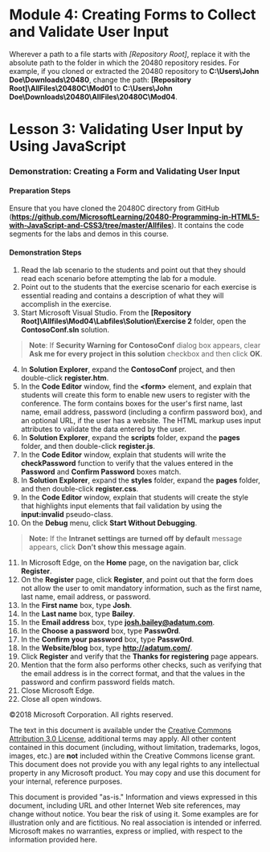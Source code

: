# Module 4: Creating Forms to Collect and Validate User Input

Wherever a path to a file starts with *[Repository Root]*, replace it with the absolute path to the folder in which the 20480 repository resides. For example, if you cloned or extracted the 20480 repository to **C:\Users\John Doe\Downloads\20480**, change the path: **[Repository Root]\AllFiles\20480C\Mod01** to **C:\Users\John Doe\Downloads\20480\AllFiles\20480C\Mod04**.

# Lesson 3: Validating User Input by Using JavaScript

### Demonstration: Creating a Form and Validating User Input

#### Preparation Steps 

Ensure that you have cloned the 20480C directory from GitHub (**https://github.com/MicrosoftLearning/20480-Programming-in-HTML5-with-JavaScript-and-CSS3/tree/master/Allfiles**). It contains the code segments for the labs and demos in this course.

#### Demonstration Steps

1.	Read the lab scenario to the students and point out that they should read each scenario before attempting the lab for a module.
2.	Point out to the students that the exercise scenario for each exercise is essential reading and contains a description of what they will accomplish in the exercise.
3.	Start Microsoft Visual Studio. From the **[Repository Root]\Allfiles\Mod04\Labfiles\Solution\Exercise 2** folder, open the **ContosoConf.sln** solution.
>**Note**: If **Security Warning for ContosoConf** dialog box appears, clear **Ask me for every project in this solution** checkbox and then click **OK**.
4.	In **Solution Explorer**, expand the **ContosoConf** project, and then double-click **register.htm**.
5.	In the **Code Editor** window, find the **&lt;form&gt;** element, and explain that students will create this form to enable new users to register with the conference. The form contains boxes for the user's first name, last name, email address, password (including a confirm password box), and an optional URL, if the user has a website. The HTML markup uses input attributes to validate the data entered by the user.
6.	In **Solution Explorer**, expand the **scripts** folder, expand the **pages** folder, and then double-click **register.js**.
7.	In the **Code Editor** window, explain that students will write the **checkPassword** function to verify that the values entered in the **Password** and **Confirm Password** boxes match.
8.	In **Solution Explorer**, expand the **styles** folder, expand the **pages** folder, and then double-click **register.css**.
9.	In the **Code Editor** window, explain that students will create the style that highlights input elements that fail validation by using the **input:invalid** pseudo-class.
10.	On the **Debug** menu, click **Start Without Debugging**.

>**Note:** If the **Intranet settings are turned off by default** message appears, click **Don’t show this message again**.

11.	In Microsoft Edge, on the **Home** page, on the navigation bar, click **Register**.
12.	On the **Register** page, click **Register**, and point out that the form does not allow the user to omit mandatory information, such as the first name, last name, email address, or password.
13.	In the **First name** box, type **Josh**.
14.	In the **Last name** box, type **Bailey**.
15.	In the **Email address** box, type **josh.bailey@adatum.com**.
16.	In the **Choose a password** box, type **Passw0rd**.
17.	In the **Confirm your password** box, type **Passw0rd**.
18.	In the **Website/blog** box, type **http://adatum.com/**.
19.	Click **Register** and verify that the **Thanks for registering** page appears.
20.	Mention that the form also performs other checks, such as verifying that the email address is in the correct format, and that the values in the password and confirm password fields match.
21.	Close Microsoft Edge.
22. Close all open windows.

©2018 Microsoft Corporation. All rights reserved.

The text in this document is available under the  [Creative Commons Attribution 3.0 License](https://creativecommons.org/licenses/by/3.0/legalcode), additional terms may apply. All other content contained in this document (including, without limitation, trademarks, logos, images, etc.) are  **not**  included within the Creative Commons license grant. This document does not provide you with any legal rights to any intellectual property in any Microsoft product. You may copy and use this document for your internal, reference purposes.

This document is provided &quot;as-is.&quot; Information and views expressed in this document, including URL and other Internet Web site references, may change without notice. You bear the risk of using it. Some examples are for illustration only and are fictitious. No real association is intended or inferred. Microsoft makes no warranties, express or implied, with respect to the information provided here.
